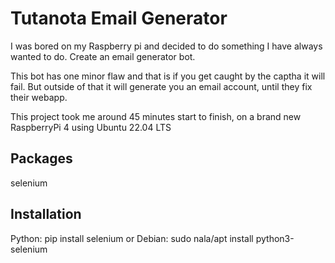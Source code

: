 # Tutanota Email Generator
I was bored on my Raspberry pi and decided to do something I have always wanted to do.
Create an email generator bot.

This bot has one minor flaw and that is if you get caught by the captha it will fail.
But outside of that it will generate you an email account, until they fix their webapp.

This project took me around 45 minutes start to finish, on a brand new RaspberryPi 4 using Ubuntu 22.04 LTS

## Packages
selenium

## Installation
Python: pip install selenium
or
Debian: sudo nala/apt install python3-selenium 


